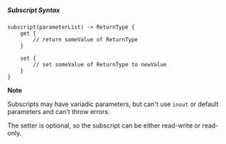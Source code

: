 ##### Subscript Syntax #####

```
subscript(parameterList) -> ReturnType {
    get {
        // return someValue of ReturnType
    }

    set {
        // set someValue of ReturnType to newValue
    }
}
```

__Note__

Subscripts may have variadic parameters, but can't use `inout` or default parameters
and can't throw errors.

The setter is optional, so the subscript can be either read-write or read-only.

